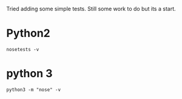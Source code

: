 Tried adding some simple tests. Still some work to do but its a start.

Python2
========

    nosetests -v


python 3
========

    python3 -m "nose" -v
